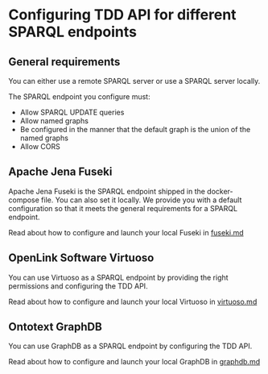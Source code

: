 # Configuring TDD API for different SPARQL endpoints

## General requirements

You can either use a remote SPARQL server or use a SPARQL server locally.

The SPARQL endpoint you configure must:

- Allow SPARQL UPDATE queries
- Allow named graphs
- Be configured in the manner that the default graph is the union of the named graphs
- Allow CORS

## Apache Jena Fuseki

Apache Jena Fuseki is the SPARQL endpoint shipped in the docker-compose file.
You can also set it locally.
We provide you with a default configuration so that it meets the general
requirements for a SPARQL endpoint.

Read about how to configure and launch your local Fuseki in [fuseki.md](fuseki.md)

## OpenLink Software Virtuoso

You can use Virtuoso as a SPARQL endpoint by providing the right permissions
and configuring the TDD API.

Read about how to configure and launch your local Virtuoso in [virtuoso.md](virtuoso.md)

## Ontotext GraphDB

You can use GraphDB as a SPARQL endpoint by configuring the TDD API.

Read about how to configure and launch your local GraphDB in [graphdb.md](graphdb.md)
